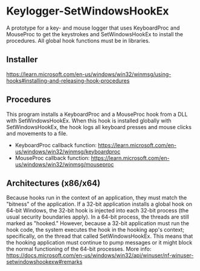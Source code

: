 # Keylogger-SetWindowsHookEx

A prototype for a key- and mouse logger that uses KeyboardProc and MouseProc to get the keystrokes and SetWindowsHookEx to install the procedures. All global hook functions must be in libraries.

## Installer

<https://learn.microsoft.com/en-us/windows/win32/winmsg/using-hooks#installing-and-releasing-hook-procedures>

## Procedures

 This program installs a KeyboardProc and a MouseProc hook from a DLL with SetWindowsHookEx.
 When this hook is installed globally with SetWindowsHookEx, the hook logs all keyboard presses and mouse clicks and movements to a file.

- KeyboardProc callback function: <https://learn.microsoft.com/en-us/windows/win32/winmsg/keyboardproc>
- MouseProc callback function: <https://learn.microsoft.com/en-us/windows/win32/winmsg/mouseproc>

## Architectures (x86/x64)

Because hooks run in the context of an application, they must match the "bitness" of the application.
If a 32-bit application installs a global hook on 64-bit Windows, the 32-bit hook is injected into each 32-bit process (the usual security boundaries apply).
In a 64-bit process, the threads are still marked as "hooked."
However, because a 32-bit application must run the hook code, the system executes the hook in the hooking app's context;
specifically, on the thread that called SetWindowsHookEx.
This means that the hooking application must continue to pump messages or it might block the normal functioning of the 64-bit processes.
More info: <https://docs.microsoft.com/en-us/windows/win32/api/winuser/nf-winuser-setwindowshookexw#remarks>